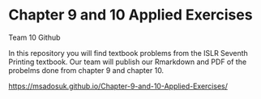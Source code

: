 # Chapter 9 and 10 Applied Exercises
 Team 10 Github


In this repository you will find textbook problems from the ISLR Seventh Printing textbook.
Our team will publish our Rmarkdown and PDF of the probelms done from chapter 9 and chapter 10.


https://msadosuk.github.io/Chapter-9-and-10-Applied-Exercises/ 
